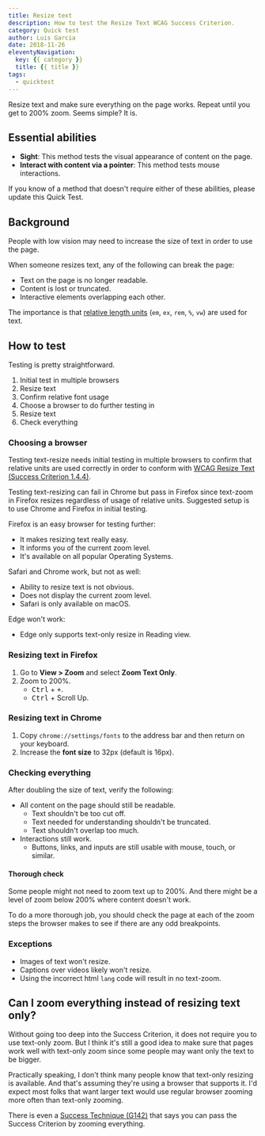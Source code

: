 ```yaml
---
title: Resize text
description: How to test the Resize Text WCAG Success Criterion.
category: Quick test
author: Luis Garcia
date: 2018-11-26
eleventyNavigation:
  key: {{ category }}
  title: {{ title }}
tags:
  - quicktest
---
```


Resize text and make sure everything on the page works. Repeat until you get to 200% zoom. Seems simple? It is.


## Essential abilities

- **Sight**: This method tests the visual appearance of content on the page.
- **Interact with content via a pointer**: This method tests mouse interactions.

If you know of a method that doesn't require either of these abilities, please update this Quick Test.


## Background

People with low vision may need to increase the size of text in order to use the page.

When someone resizes text, any of the following can break the page:

- Text on the page is no longer readable.
- Content is lost or truncated.
- Interactive elements overlapping each other.

The importance is that [relative length units](https://developer.mozilla.org/en-US/docs/Web/CSS/length#Units) (`em`, `ex`, `rem`, `%`, `vw`) are used for text.


## How to test

Testing is pretty straightforward.

1. Initial test in multiple browsers
1. Resize text
1. Confirm relative font usage
1. Choose a browser to do further testing in
1. Resize text
1. Check everything


### Choosing a browser

Testing text-resize needs initial testing in multiple browsers to confirm that relative units are used correctly in order to conform with [WCAG Resize Text (Success Criterion 1.4.4)](https://www.w3.org/TR/UNDERSTANDING-WCAG20/visual-audio-contrast-scale.html).

Testing text-resizing can fail in Chrome but pass in Firefox since text-zoom in Firefox resizes regardless of usage of relative units. Suggested setup is to use Chrome and Firefox in initial testing.

Firefox is an easy browser for testing further:

- It makes resizing text really easy.
- It informs you of the current zoom level.
- It's available on all popular Operating Systems.

Safari and Chrome work, but not as well:

- Ability to resize text is not obvious.
- Does not display the current zoom level.
- Safari is only available on macOS.

Edge won't work:

- Edge only supports text-only resize in Reading view.

### Resizing text in Firefox

1. Go to <strong>View > Zoom</strong> and select <strong>Zoom Text Only</strong>.
1. Zoom to 200%.
    - <kbd>Ctrl</kbd> + <kbd>+</kbd>.
    - <kbd>Ctrl</kbd> + Scroll Up.

### Resizing text in Chrome

1. Copy `chrome://settings/fonts` to the address bar and then return on your keyboard.
1. Increase the **font size** to 32px (default is 16px).

### Checking everything

After doubling the size of text, verify the following:

- All content on the page should still be readable.
    - Text shouldn't be too cut off.
    - Text needed for understanding shouldn't be truncated.
    - Text shouldn't overlap too much.
- Interactions still work.
    - Buttons, links, and inputs are still usable with mouse, touch, or similar.

#### Thorough check

Some people might not need to zoom text up to 200%. And there might be a level of zoom below 200% where content doesn't work.

To do a more thorough job, you should check the page at each of the zoom steps the browser makes to see if there are any odd breakpoints.

### Exceptions

- Images of text won't resize.
- Captions over videos likely won't resize.
- Using the incorrect html `lang` code will result in no text-zoom.


## Can I zoom everything instead of resizing text only?

Without going too deep into the Success Criterion, it does not require you to use text-only zoom. But I think it's still a good idea to make sure that pages work well with text-only zoom since some people may want only the text to be bigger.

Practically speaking, I don't think many people know that text-only resizing is available. And that's assuming they're using a browser that supports it. I'd expect most folks that want larger text would use regular browser zooming more often than text-only zooming.

There is even a [Success Technique (G142)](https://www.w3.org/TR/2016/NOTE-WCAG20-TECHS-20161007/G142) that says you can pass the Success Criterion by zooming everything.
